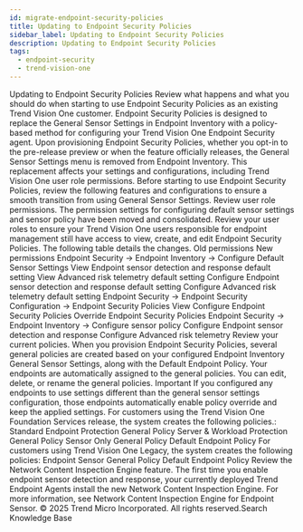 ```yaml
---
id: migrate-endpoint-security-policies
title: Updating to Endpoint Security Policies
sidebar_label: Updating to Endpoint Security Policies
description: Updating to Endpoint Security Policies
tags:
  - endpoint-security
  - trend-vision-one
---
```


 Updating to Endpoint Security Policies Review what happens and what you should do when starting to use Endpoint Security Policies as an existing Trend Vision One customer. Endpoint Security Policies is designed to replace the General Sensor Settings in Endpoint Inventory with a policy-based method for configuring your Trend Vision One Endpoint Security agent. Upon provisioning Endpoint Security Policies, whether you opt-in to the pre-release preview or when the feature officially releases, the General Sensor Settings menu is removed from Endpoint Inventory. This replacement affects your settings and configurations, including Trend Vision One user role permissions. Before starting to use Endpoint Security Policies, review the following features and configurations to ensure a smooth transition from using General Sensor Settings. Review user role permissions. The permission settings for configuring default sensor settings and sensor policy have been moved and consolidated. Review your user roles to ensure your Trend Vision One users responsible for endpoint management still have access to view, create, and edit Endpoint Security Policies. The following table details the changes. Old permissions New permissions Endpoint Security → Endpoint Inventory → Configure Default Sensor Settings View Endpoint sensor detection and response default setting View Advanced risk telemetry default setting Configure Endpoint sensor detection and response default setting Configure Advanced risk telemetry default setting Endpoint Security → Endpoint Security Configuration → Endpoint Security Policies View Configure Endpoint Security Policies Override Endpoint Security Policies Endpoint Security → Endpoint Inventory → Configure sensor policy Configure Endpoint sensor detection and response Configure Advanced risk telemetry Review your current policies. When you provision Endpoint Security Policies, several general policies are created based on your configured Endpoint Inventory General Sensor Settings, along with the Default Endpoint Policy. Your endpoints are automatically assigned to the general policies. You can edit, delete, or rename the general policies. Important If you configured any endpoints to use settings different than the general sensor settings configuration, those endpoints automatically enable policy override and keep the applied settings. For customers using the Trend Vision One Foundation Services release, the system creates the following policies.: Standard Endpoint Protection General Policy Server & Workload Protection General Policy Sensor Only General Policy Default Endpoint Policy For customers using Trend Vision One Legacy, the system creates the following policies: Endpoint Sensor General Policy Default Endpoint Policy Review the Network Content Inspection Engine feature. The first time you enable endpoint sensor detection and response, your currently deployed Trend Endpoint Agents install the new Network Content Inspection Engine. For more information, see Network Content Inspection Engine for Endpoint Sensor. © 2025 Trend Micro Incorporated. All rights reserved.Search Knowledge Base